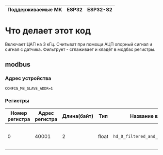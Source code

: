 | Поддерживаемые МК | ESP32 | ESP32-S2 |
| ----------------- | ----- | -------- |

# Что делает этот код

Включает ЦАП на 3 кГц. Считыват при помощи АЦП опорный сигнал и сигнал с датчика. Фильтрует - сглаживает и кладёт в модбас регистры.
## modbus

### Адрес устройства

``CONFIG_MB_SLAVE_ADDR=1``

### Регистры

|Номер регистра|Адрес регистра|Длина(байт)|Тип|Название в коде|Cуть|
|--------------|--------------|-----------|---|---------------|----|
|0|40001|2|float|``hd_0_filtered_and_scaled_value``|считанное, отфильтрованное и отмасштабированное значение|

